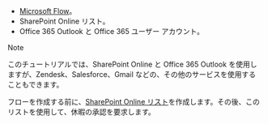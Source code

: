 * [Microsoft Flow](https://flow.microsoft.com)。
* SharePoint Online リスト。
* Office 365 Outlook と Office 365 ユーザー アカウント。

> [!NOTE]
> このチュートリアルでは、SharePoint Online と Office 365 Outlook を使用しますが、Zendesk、Salesforce、Gmail などの、その他のサービスを使用することもできます。
> 
> 

フローを作成する前に、[SharePoint Online リスト](https://support.office.com/article/Training-Create-and-set-up-a-list-1DDC1F5A-A908-478B-BB6D-608F34B71F94)を作成します。その後、このリストを使用して、休暇の承認を要求します。

